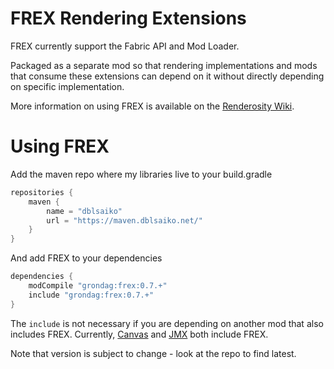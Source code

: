 # FREX Rendering Extensions
FREX currently support the Fabric API and Mod Loader.  

Packaged as a separate mod so that rendering implementations and mods that consume these extensions can
depend on it without directly depending on specific implementation.

More information on using FREX is available on the [Renderosity Wiki](https://github.com/grondag/renderosity/wiki).

# Using FREX

Add the maven repo where my libraries live to your build.gradle

```gradle
repositories {
    maven {
    	name = "dblsaiko"
    	url = "https://maven.dblsaiko.net/"
    }
}
```

And add FREX to your dependencies

```gradle
dependencies {
	modCompile "grondag:frex:0.7.+"
	include "grondag:frex:0.7.+"
}
```

The ```include``` is not necessary if you are depending on another mod that also includes FREX.  Currently, [Canvas](https://github.com/grondag/canvas) and [JMX](https://github.com/grondag/json-model-extensions) both include FREX.

Note that version is subject to change - look at the repo to find latest.
